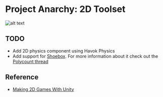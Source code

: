 Project Anarchy: 2D Toolset
===========================

![alt text](http://www.projectanarchy.com/sites/default/files/Project%20Anarchy%20Logo.png "Project Anarchy")

TODO
----

- Add 2D physics component using Havok Physics
- Add support for [Shoebox][2]. For more information about it check out the [Polycount thread][3]

Reference
---------

- [Making 2D Games With Unity][1]

[1]: http://www.gamasutra.com/blogs/JoshSutphin/20130519/192539/Making_2D_Games_With_Unity.php
[2]: http://renderhjs.net/shoebox/
[3]: http://www.polycount.com/forum/showthread.php?t=91554&highlight=shoebox